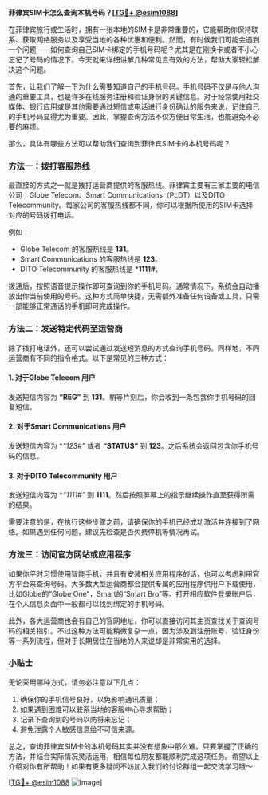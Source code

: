 **菲律宾SIM卡怎么查询本机号码？[[TG💪+ @esim1088](https://t.me/s/esim1088)]**

在菲律宾旅行或生活时，拥有一张本地的SIM卡是非常重要的，它能帮助你保持联系、获取网络服务以及享受当地的各种优惠和便利。然而，有时候我们可能会遇到一个问题——如何查询自己SIM卡绑定的手机号码呢？尤其是在刚换卡或者不小心忘记了号码的情况下。今天就来详细讲解几种常见且有效的方法，帮助大家轻松解决这个问题。

首先，让我们了解一下为什么需要知道自己的手机号码。手机号码不仅是与他人沟通的重要工具，也是许多在线服务注册和验证身份的关键信息。对于经常使用社交媒体、银行应用或是其他需要通过短信或电话进行身份确认的服务来说，记住自己的手机号码显得尤为重要。因此，掌握查询方法不仅方便日常生活，也能避免不必要的麻烦。

那么，具体有哪些方法可以帮助我们查询到菲律宾SIM卡的本机号码呢？

### 方法一：拨打客服热线

最直接的方式之一就是拨打运营商提供的客服热线。菲律宾主要有三家主要的电信公司：Globe Telecom、Smart Communications（PLDT）以及DITO Telecommunity。每家公司的客服热线都不同，你可以根据所使用的SIM卡选择对应的号码拨打电话。

例如：
- Globe Telecom 的客服热线是 **131**。
- Smart Communications 的客服热线是 **123**。
- DITO Telecommunity 的客服热线是 ***1111#**。

拨通后，按照语音提示操作即可查询到你的手机号码。通常情况下，系统会自动播放出你当前使用的号码。这种方式简单快捷，无需额外准备任何设备或工具，只需一部能够正常通话的手机即可完成操作。

### 方法二：发送特定代码至运营商

除了拨打电话外，还可以尝试通过发送短消息的方式查询手机号码。同样地，不同运营商有不同的指令格式。以下是常见的三种方式：

#### 1. 对于Globe Telecom 用户
发送短信内容为 **“REG”** 到 **131**。稍等片刻后，你会收到一条包含你手机号码的回复短信。

#### 2. 对于Smart Communications 用户
发送短信内容为 **“*123#”** 或者 **“STATUS”** 到 **123**。之后系统会返回包含你手机号码的信息。

#### 3. 对于DITO Telecommunity 用户
发送短信内容为 **“*1111#”** 到 **1111**。然后按照屏幕上的指示继续操作直至获得所需的结果。

需要注意的是，在执行这些步骤之前，请确保你的手机已经成功激活并连接到了网络。如果遇到任何问题，建议先检查是否欠费停机等情况再试。

### 方法三：访问官方网站或应用程序

如果你平时习惯使用智能手机，并且有安装相关应用程序的话，也可以考虑利用官方平台来查询号码。大多数大型运营商都会提供专属的应用程序供用户下载使用，比如Globe的“Globe One”，Smart的“Smart Bro”等。打开相应软件登录账户后，在个人信息页面中一般都可以找到绑定的手机号码。

此外，各大运营商也会有自己的官网地址，你可以直接访问其主页查找关于查询号码的相关指引。不过这种方法可能稍微复杂一点，因为涉及到注册账号、验证身份等一系列流程，但对于长期居住在当地的人来说却是非常实用的选择。

### 小贴士

无论采用哪种方式，请务必注意以下几点：
1. 确保你的手机信号良好，以免影响通讯质量；
2. 如果遇到困难可以联系当地的客服中心寻求帮助；
3. 记录下查询到的号码以防将来忘记；
4. 避免泄露个人敏感信息给不可信来源。

总之，查询菲律宾SIM卡的本机号码其实并没有想象中那么难。只要掌握了正确的方法，并结合实际情况灵活运用，相信每位朋友都能顺利完成这项任务。希望以上介绍对你有所帮助！如果有更多疑问不妨加入我们的讨论群组一起交流学习哦～

[[TG💪+ @esim1088](https://t.me/s/esim1088) ![Image](https://i.postimg.cc/4NQfJmqS/Snipaste-2025-05-13-00-14-12.png)]